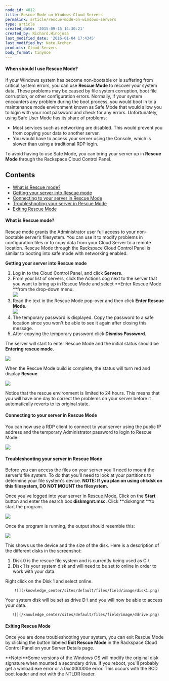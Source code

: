 ```yaml
---
node_id: 4812
title: Rescue Mode on Windows Cloud Servers
permalink: article/rescue-mode-on-windows-servers
type: article
created_date: '2015-09-15 14:30:21'
created_by: Richard.Hinojosa
last_modified_date: '2016-01-04 17:4345'
last_modified_by: Nate.Archer
products: Cloud Servers
body_format: tinymce
---
```


#### When should I use Rescue Mode?

If your Windows system has become non-bootable or is suffering from
critical system errors, you can use **Rescue Mode** to recover your
system data. These problems may be caused by file system corruption,
boot file corruption, or other configuration errors. Normally, if your
system encounters any problem during the boot process, you would boot in
to a maintenance mode environment known as Safe Mode that would allow
you to login with your root password and check for any errors.
Unfortunately, using Safe User Mode has its share of problems:

-   Most services such as networking are disabled. This would prevent
    you from copying your data to another server.
-   You would have to access your server using the Console, which is
    slower than using a traditional RDP login.

To avoid having to use Safe Mode, you can bring your server up in
**Rescue Mode** through the Rackspace Cloud Control Panel.

Contents
--------

-   [What is Rescue mode?](#What_is_Rescue_mode)
-   [Getting your server into Rescue
    mode](#Getting_your_server_into_Rescue_mode)
-   [Connecting to your server in Rescue
    Mode](#Connecting_to_your_server_in_Rescue_Mode)
-   [Troubleshooting your server in Rescue
    Mode](#Troubleshooting_your_server_in_Rescue_Mode)
-   [Exiting Rescue Mode](#Exiting_Rescue_Mode)

#### **What is Rescue mode?**

Rescue mode grants the Administrator user full access to your
non-bootable server&rsquo;s filesystem. You can use it to modify problems in
configuration files or to copy data from your Cloud Server to a remote
location. Rescue Mode through the Rackspace Cloud Control Panel is
similar to booting into safe mode with networking enabled.

**Getting your server into Rescue mode**

1.  Log in to the Cloud Control Panel, and click **Servers**.
2.  From your list of servers, click the Actions cog next to the server
    that you want to bring up in Rescue Mode and select **Enter Rescue
    Mode **from the drop-down menu.\
     ![](/knowledge_center/sites/default/files/field/image/Windowsenter.png)
3.  Read the text in the Rescue Mode pop-over and then click **Enter
    Rescue Mode**.\
     ![](/knowledge_center/sites/default/files/field/image/rescuepopup.png)
4.  The temporary password is displayed. Copy the password to a safe
    location since you won't be able to see it again after closing this
    message.
5.  After copying the temporary password click **Dismiss Password**.

The server will start to enter Rescue Mode and the initial status should
be **Entering rescue mode**.

         
 ![](/knowledge_center/sites/default/files/field/image/winrescue.png)

When the Rescue Mode build is complete, the status will turn red and
display **Rescue**.

         
 ![](/knowledge_center/sites/default/files/field/image/rescueactive.png)

Notice that the rescue environment is limited to 24 hours. This means
that you will have one day to correct the problems on your server before
it automatically reverts to its original state.

#### Connecting to your server in Rescue Mode

You can now use a RDP client to connect to your server using the public
IP address and the temporary Administrator password to login to Rescue
Mode.

       
  ![](/knowledge_center/sites/default/files/field/image/rdpclient.png)

#### Troubleshooting your server in Rescue Mode

Before you can access the files on your server you'll need to mount the
server's file system. To do that you'll need to look at your partitions
to determine your file system's device. **NOTE: If you plan on using
chkdsk on this filesystem, DO NOT MOUNT the filesystem.**

Once you've logged into your server in Rescue Mode, Click on the
**Start** button and enter the search box **diskmgmt.msc**. Click
**diskmgmt **to start the program.

       
  ![](/knowledge_center/sites/default/files/field/image/diskmgmt.png)

Once the program is running, the output should resemble this:

       
 ![](/knowledge_center/sites/default/files/field/image/diskmgmtoutput.png)

This shows us the device and the size of the disk. Here is a description
of the different disks in the screenshot:

1.  Disk 0 is the rescue file system and is currently being used as C:\\
2.  Disk 1 is your system disk and will need to be set to online in
    order to work with your data.

Right click on the Disk 1 and select online.

        ![](/knowledge_center/sites/default/files/field/image/disk1.png)

Your system disk will be set as drive D:\\ and you will now be able to
access your data.

       ![](/knowledge_center/sites/default/files/field/image/ddrive.png)

#### **Exiting Rescue Mode**

Once you are done troubleshooting your system, you can exit Rescue Mode
by clicking the button labeled **Exit Rescue Mode** in the Rackspace
Cloud Control Panel on your Server Details page.

**Note:**Some versions of the Windows OS will modify the original disk
signature when mounted a secondary drive.  If you reboot, you'll
probably get a winload.exe error or a 0xc000000e error.  This occurs
with the BCD boot loader and not with the NTLDR loader. 

